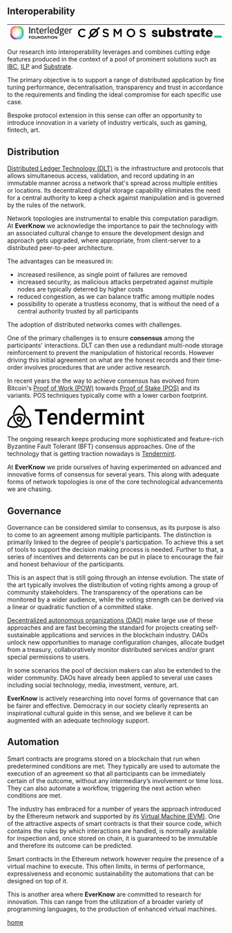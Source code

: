 
## Interoperability 

|[![ilp](root/img/ilp.png)](https://interledger.org)|[![ibc](root/img/cosmos.png)](https://cosmos.network)|[![substrate](root/img/substrate.png)](https://substrate.io)
|:-|:-|:-|

Our research into interoperability leverages and combines cutting edge features produced in the context of a pool of prominent solutions such as [IBC](https://ibc.cosmos.network/), [ILP](https://interledger.org) and [Substrate](https://substrate.io).

The primary objective is to support a range of distributed application by fine tuning performance, decentralisation, transparency and trust in accordance to the requirements and finding the ideal compromise for each specific use case.

Bespoke protocol extension in this sense can offer an opportunity to introduce innovation in a variety of industry verticals, such as gaming, fintech, art.

## Distribution

[Distributed Ledger Technology (DLT)](https://en.wikipedia.org/wiki/Distributed_ledger) is the infrastructure and protocols that allows simultaneous access, validation, and record updating in an immutable manner across a network that's spread across multiple entities or locations. Its decentralized digital storage capability eliminates the need for a central authority to keep a check against manipulation and is governed by the rules of the network. 

Network topologies are instrumental to enable this computation paradigm. At **EverKnow** we acknowledge the importance to pair the technology with an associated cultural change to ensure the development design and approach gets upgraded, where appropriate, from client-server to a distributed peer-to-peer architecture.

The advantages can be measured in:

- increased resilience, as single point of failures are removed
- increased security, as malicious attacks perpetrated against multiple nodes are typically deterred by higher costs
- reduced congestion, as we can balance traffic among multiple nodes
- possibility to operate a trustless economy, that is without the need of a central authority trusted by all participants 

The adoption of distributed networks comes with challenges.

One of the primary challenges is to ensure **consensus** among the participants' interactions. DLT can then use a redundant multi-node storage reinforcement to prevent the manipulation of historical records. However driving this initial agreement on what are the honest records and their time-order involves procedures that are under active research.

In recent years the the way to achieve consensus has evolved from Bitcoin's [Proof of Work (POW)](https://en.wikipedia.org/wiki/Proof_of_work) towards [Proof of Stake (POS)](https://ethereum.org/en/developers/docs/consensus-mechanisms/pos/) and its variants. POS techniques typically come with a lower carbon footprint.

[![tendermint](root/img/tendermint.png)](https://tendermint.com)

The ongoing research keeps producing more sophisticated and feature-rich Byzantine Fault Tolerant (BFT) consensus approaches.
One of the technology that is getting traction nowadays is [Tendermint](https://tendermint.com).

At **EverKnow** we pride ourselves of having experimented on advanced and innovative forms of consensus for several years. This along with adequate forms of network topologies is one of the core technological advancements we are chasing.

## Governance

Governance can be considered similar to consensus, as its purpose is also to come to an agreement among multiple participants. The distinction is primarily linked to the degree of people's participation. To achieve this a set of tools to support the decision making process is needed. Further to that, a series of incentives and deterrents can be put in place to encourage the fair and honest behaviour of the participants.

This is an aspect that is still going through an intense evolution. The state of the art typically involves the distribution of voting rights among a group of community stakeholders. The transparency of the operations can be monitored by a wider audience, while the voting strength can be derived via a linear or quadratic function of a committed stake.

[Decentralized autonomous organizations (DAO)](https://en.wikipedia.org/wiki/Decentralized_autonomous_organization) make large use of these approaches and are fast becoming the standard for projects creating self-sustainable applications and services in the blockchain industry. DAOs unlock new opportunities to manage configuration changes, allocate budget from a treasury, collaboratively monitor distributed services and/or grant special permissions to users.

In some scenarios the pool of decision makers can also be extended to the wider community. DAOs have already been applied to several use cases including social technology, media, investment, venture, art.

**EverKnow** is actively researching into novel forms of governance that can be fairer and effective. Democracy in our society clearly represents an inspirational cultural guide in this sense, and we believe it can be augmented with an adequate technology support.

## Automation

Smart contracts are programs stored on a blockchain that run when predetermined conditions are met. They typically are used to automate the execution of an agreement so that all participants can be immediately certain of the outcome, without any intermediary’s involvement or time loss. They can also automate a workflow, triggering the next action when conditions are met.

The industry has embraced for a number of years the approach introduced by the Ethereum network and supported by its [Virtual Machine (EVM)](https://ethereum.org/en/developers/docs/evm/). One of the attractive aspects of smart contracts is that their source code, which contains the rules by which interactions are handled, is normally available for inspection and, once stored on chain, it is guaranteed to be immutable and therefore its outcome can be predicted.

Smart contracts in the Ethereum network however require the presence of a virtual machine to execute. This often limits, in terms of performance, expressiveness and economic sustainability the automations that can be designed on top of it.

This is another area where **EverKnow** are committed to research for innovation. This can range from the utilization of a broader variety of programming languages, to the production of enhanced virtual machines.

[home](home.md)